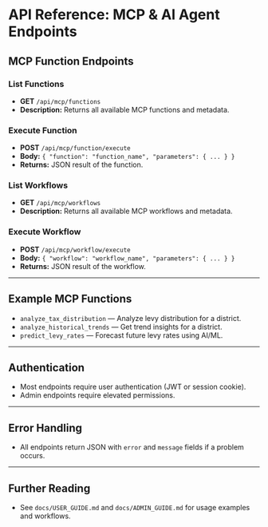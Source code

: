 # API Reference: MCP & AI Agent Endpoints

## MCP Function Endpoints

### List Functions
- **GET** `/api/mcp/functions`
- **Description:** Returns all available MCP functions and metadata.

### Execute Function
- **POST** `/api/mcp/function/execute`
- **Body:** `{ "function": "function_name", "parameters": { ... } }`
- **Returns:** JSON result of the function.

### List Workflows
- **GET** `/api/mcp/workflows`
- **Description:** Returns all available MCP workflows and metadata.

### Execute Workflow
- **POST** `/api/mcp/workflow/execute`
- **Body:** `{ "workflow": "workflow_name", "parameters": { ... } }`
- **Returns:** JSON result of the workflow.

---

## Example MCP Functions
- `analyze_tax_distribution` — Analyze levy distribution for a district.
- `analyze_historical_trends` — Get trend insights for a district.
- `predict_levy_rates` — Forecast future levy rates using AI/ML.

---

## Authentication
- Most endpoints require user authentication (JWT or session cookie).
- Admin endpoints require elevated permissions.

---

## Error Handling
- All endpoints return JSON with `error` and `message` fields if a problem occurs.

---

## Further Reading
- See `docs/USER_GUIDE.md` and `docs/ADMIN_GUIDE.md` for usage examples and workflows.
